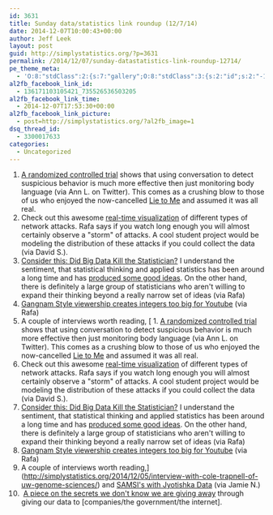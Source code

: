 ```yaml
---
id: 3631
title: Sunday data/statistics link roundup (12/7/14)
date: 2014-12-07T10:00:43+00:00
author: Jeff Leek
layout: post
guid: http://simplystatistics.org/?p=3631
permalink: /2014/12/07/sunday-datastatistics-link-roundup-12714/
pe_theme_meta:
  - 'O:8:"stdClass":2:{s:7:"gallery";O:8:"stdClass":3:{s:2:"id";s:2:"-1";s:5:"width";s:0:"";s:6:"height";s:0:"";}s:5:"video";O:8:"stdClass":1:{s:2:"id";s:2:"-1";}}'
al2fb_facebook_link_id:
  - 136171103105421_735526536503205
al2fb_facebook_link_time:
  - 2014-12-07T17:53:30+00:00
al2fb_facebook_link_picture:
  - post=http://simplystatistics.org/?al2fb_image=1
dsq_thread_id:
  - 3300017633
categories:
  - Uncategorized
---
```

  1. [A randomized controlled trial](http://www.apa.org/news/press/releases/2014/11/airport-security.aspx) shows that using conversation to detect suspicious behavior is much more effective then just monitoring body language (via Ann L. on Twitter). This comes as a crushing blow to those of us who enjoyed the now-cancelled [Lie to Me](http://en.wikipedia.org/wiki/Lie_to_Me) and assumed it was all real.
  2. Check out this awesome [real-time visualization](http://map.ipviking.com/) of different types of network attacks. Rafa says if you watch long enough you will almost certainly observe a "storm" of attacks. A cool student project would be modeling the distribution of these attacks if you could collect the data (via David S.).
  3. [Consider this: Did Big Data Kill the Statistician?](http://goodstrat.com/2014/12/03/consider-this-did-big-data-kill-the-statistician/) I understand the sentiment, that statistical thinking and applied statistics has been around a long time and has [produced some good ideas](http://simplystatistics.org/2014/05/22/10-things-statistics-taught-us-about-big-data-analysis/). On the other hand, there is definitely a large group of statisticians who aren't willing to expand their thinking beyond a really narrow set of ideas (via Rafa)
  4. [Gangnam Style viewership creates integers too big for Youtube](http://www.huffingtonpost.com/2014/12/03/gangnam-style-youtube_n_6261332.html) (via Rafa)
  5. A couple of interviews worth reading, [  1. [A randomized controlled trial](http://www.apa.org/news/press/releases/2014/11/airport-security.aspx) shows that using conversation to detect suspicious behavior is much more effective then just monitoring body language (via Ann L. on Twitter). This comes as a crushing blow to those of us who enjoyed the now-cancelled [Lie to Me](http://en.wikipedia.org/wiki/Lie_to_Me) and assumed it was all real.
  2. Check out this awesome [real-time visualization](http://map.ipviking.com/) of different types of network attacks. Rafa says if you watch long enough you will almost certainly observe a "storm" of attacks. A cool student project would be modeling the distribution of these attacks if you could collect the data (via David S.).
  3. [Consider this: Did Big Data Kill the Statistician?](http://goodstrat.com/2014/12/03/consider-this-did-big-data-kill-the-statistician/) I understand the sentiment, that statistical thinking and applied statistics has been around a long time and has [produced some good ideas](http://simplystatistics.org/2014/05/22/10-things-statistics-taught-us-about-big-data-analysis/). On the other hand, there is definitely a large group of statisticians who aren't willing to expand their thinking beyond a really narrow set of ideas (via Rafa)
  4. [Gangnam Style viewership creates integers too big for Youtube](http://www.huffingtonpost.com/2014/12/03/gangnam-style-youtube_n_6261332.html) (via Rafa)
  5. A couple of interviews worth reading,](http://simplystatistics.org/2014/12/05/interview-with-cole-trapnell-of-uw-genome-sciences/) and [SAMSI's with Jyotishka Data](http://samsiatrtp.wordpress.com/2014/11/18/samsi-postdoctoral-profile-jyotishka-datta/) (via Jamie N.)
  6.  [A piece on the secrets we don't know we are giving away](http://www.theguardian.com/technology/2014/dec/05/when-data-gets-creepy-secrets-were-giving-away) through giving our data to [companies/the government/the internet].